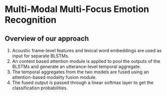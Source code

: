 # Multi-Modal Multi-Focus Emotion Recognition

## Overview of our approach
1. Acoustic frame-level features and lexical word embeddings are used as input for separate BLSTMs.
2. An context based attention module is applied to pool the outputs of the BLSTMs and generate an utterance-level temporal aggregate.
3. The temporal aggregates from the two models are fused using an attention-based modality fusion module.
4. The fused output is passed through a linear softmax layer to get the classification probabilities.



